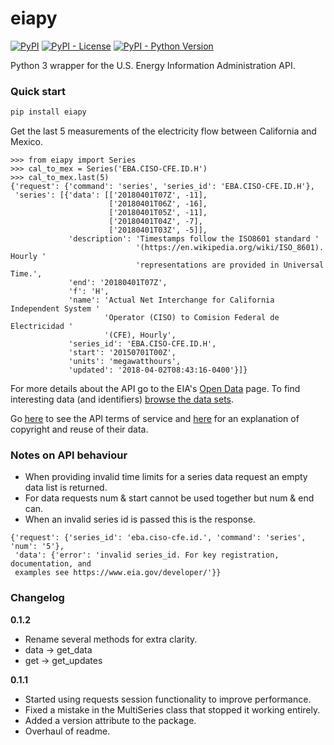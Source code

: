 # eiapy
[![PyPI](https://img.shields.io/pypi/v/eiapy.svg)](https://pypi.org/project/eiapy/) [![PyPI - License](https://img.shields.io/pypi/l/eiapy.svg)](https://pypi.org/project/eiapy/) [![PyPI - Python Version](https://img.shields.io/pypi/pyversions/eiapy.svg)](https://pypi.org/project/eiapy/)  

Python 3 wrapper for the U.S. Energy Information Administration API.  

### Quick start
```bash
pip install eiapy
```

Get the last 5 measurements of the electricity flow between California and Mexico.

```python3
>>> from eiapy import Series
>>> cal_to_mex = Series('EBA.CISO-CFE.ID.H')
>>> cal_to_mex.last(5)
{'request': {'command': 'series', 'series_id': 'EBA.CISO-CFE.ID.H'},
 'series': [{'data': [['20180401T07Z', -11],
                      ['20180401T06Z', -16],
                      ['20180401T05Z', -11],
                      ['20180401T04Z', -7],
                      ['20180401T03Z', -5]],
             'description': 'Timestamps follow the ISO8601 standard '
                            '(https://en.wikipedia.org/wiki/ISO_8601). Hourly '
                            'representations are provided in Universal Time.',
             'end': '20180401T07Z',
             'f': 'H',
             'name': 'Actual Net Interchange for California Independent System '
                     'Operator (CISO) to Comision Federal de Electricidad '
                     '(CFE), Hourly',
             'series_id': 'EBA.CISO-CFE.ID.H',
             'start': '20150701T00Z',
             'units': 'megawatthours',
             'updated': '2018-04-02T08:43:16-0400'}]}

```

For more details about the API go to the EIA's [Open Data](https://www.eia.gov/opendata/) page. To find interesting data (and identifiers) [browse the data sets](https://www.eia.gov/opendata/qb.php).

Go [here](https://www.eia.gov/opendata/register.cfm#terms_of_service) to see the
API terms of service and [here](https://www.eia.gov/about/copyrights_reuse.cfm)
for an explanation of copyright and reuse of their data.

### Notes on API behaviour
- When providing invalid time limits for a series data request an empty data list is returned.
- For data requests num & start cannot be used together but num & end can.
- When an invalid series id is passed this is the response.
```python3
{'request': {'series_id': 'eba.ciso-cfe.id.', 'command': 'series', 'num': '5'},
 'data': {'error': 'invalid series_id. For key registration, documentation, and
 examples see https://www.eia.gov/developer/'}}
```

### Changelog
**0.1.2**
- Rename several methods for extra clarity.
- data -> get_data
- get -> get_updates

**0.1.1**  
- Started using requests session functionality to improve performance.
- Fixed a mistake in the MultiSeries class that stopped it working entirely.
- Added a version attribute to the package.
- Overhaul of readme.
